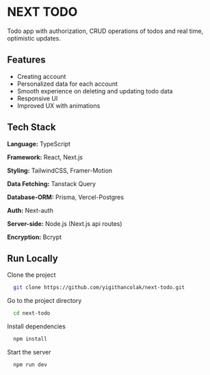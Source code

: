 
# NEXT TODO

Todo app with authorization, CRUD operations of todos and real time, optimistic updates.

## Features

- Creating account
- Personalized data for each account
- Smooth experience on deleting and updating todo data
- Responsive UI
- Improved UX with animations

## Tech Stack

**Language:** TypeScript

**Framework:** React, Next.js

**Styling:** TailwindCSS, Framer-Motion

**Data Fetching:** Tanstack Query

**Database-ORM:** Prisma, Vercel-Postgres

**Auth:** Next-auth

**Server-side:** Node.js (Next.js api routes)

**Encryption:** Bcrypt






## Run Locally

Clone the project

```bash
  git clone https://github.com/yigithancolak/next-todo.git
```

Go to the project directory

```bash
  cd next-todo
```

Install dependencies

```bash
  npm install
```

Start the server

```bash
  npm run dev
```



